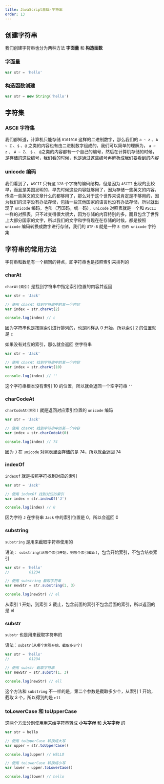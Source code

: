 ```yaml
---
title: JavaScript基础-字符串
order: 13
---
```


## 创建字符串

我们创建字符串也分为两种方法 **字面量** 和 **构造函数**

### 字面量 

```javascript
var str = 'hello'
```

### 构造函数创建

```javascript
var str = new String('hello')
```

## 字符集

### ASCII 字符集

我们都知道，计算机只能存储 `0101010` 这样的二进制数字，那么我们的 `a ~ z` 、`A ~ Z` 、`$` 、`@`  之类的内容也有由二进制数字组成的，我们可以简单的理解为， `a ~ z` 、 `A ~ Z`、 `$` 、 `@`之类的内容都有一个自己的编号，然后在计算机存储的时候，是存储的这些编号，我们看的时候，也是通过这些编号再解析成我们要看到的内容

### unicode 编码

我们看到了，`ASCII` 只有这 `128` 个字符的编码结构，但是因为 `ASCII` 出现的比较早，而且是美国发明的，早先时候这些内容就够用了，因为存储一些英文的内容，传递一些英文的文章什么的都够用了，那么对于这个世界来说肯定是不够用的，因为我们的汉字没有办法存储，包括一些其他国家的语言也没有办法存储，所以就出现了 `unicode` 编码，也叫（万国码，统一码），`unicode` 对照表就是一个和 `ASCII` 一样的对照表，只不过变得很大很大，因为存储的内容特别的多，而且包含了世界上大部分国家的文字，所以我们的文字和字符现在在存储的时候，都是按照 `unicode` 编码转换成数字进行存储，我们的 `UTF-8` 就是一种 `8 位的 unicode` 字符集

## 字符串的常用方法

字符串和数组有一个相同的特点，即字符串也是按照索引来排列的

### charAt

`charAt(索引)`  是找到字符串中指定索引位置的内容并返回

```javascript
var str = 'Jack'

// 使用 charAt 找到字符串中的某一个内容
var index = str.charAt(2)

console.log(index) // c
```

因为字符串也是按照索引进行排列的，也是同样从 0 开始，所以索引 2 的位置就是 `c`

如果没有对应的索引，那么就会返回 空字符串

```javascript
var str = 'Jack'

// 使用 charAt 找到字符串中的某一个内容
var index = str.charAt(10)

console.log(index) // ''
```

这个字符串根本没有索引 10 的位置，所以就会返回一个空字符串 `''`

### charCodeAt

`charCodeAt(索引)` 就是返回对应索引位置的 `unicode` 编码

```javascript
var str = 'Jack'

// 使用 charAt 找到字符串中的某一个内容
var index = str.charCodeAt(0)

console.log(index) // 74
```

因为 `J` 在 `unicode` 对照表里面存储的是 74，所以就会返回 74

### indexOf

`indexOf` 就是按照字符找到对应的索引

```javascript
var str = 'Jack'

// 使用 indexOf 找到对应的索引
var index = str.indexOf('J')

console.log(index) // 0
```

因为字符 `J` 在字符串 `Jack` 中的索引位置是 0，所以会返回 0

### substring

`substring` 是用来截取字符串使用的

语法： `substring(从哪个索引开始，到哪个索引截止)`，包含开始索引，不包含结束索引

```javascript
var str = 'hello'
//         01234

// 使用 substring 截取字符串
var newStr = str.substring(1, 3)

console.log(newStr) // el
```

从索引 1 开始，到索引 3 截止，包含前面的索引不包含后面的索引，所以返回的是 el

### substr

`substr` 也是用来截取字符串的

语法：`substr(从哪个索引开始，截取多少个)`

```javascript
var str = 'hello'
//         01234

// 使用 substr 截取字符串
var newStr = str.substr(1, 3)

console.log(newStr) // ell
```

这个方法和 `substring` 不一样的是，第二个参数是截取多少个，从索引 1 开始，截取 3 个，所以得到的是 `ell`

### toLowerCase 和 toUpperCase

这两个方法分别使用用来给字符串转成 **小写字母** 和 **大写字母** 的

```javascript
var str = hello

// 使用 toUpperCase 转换成大写
var upper = str.toUpperCase()

console.log(upper) // HELLO

// 使用 toLowerCase 转换成小写
var lower = upper.toLowerCase()

console.log(lower) // hello
```
